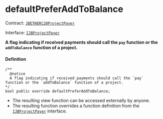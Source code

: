 # defaultPreferAddToBalance

Contract: [`JBETHERC20ProjectPayer`](/v4/deprecated/v2/contracts/or-utilities/jbetherc20projectpayer/README.md)

Interface: [`IJBProjectPayer`](/v4/deprecated/v2/interfaces/ijbprojectpayer.md)

**A flag indicating if received payments should call the `pay` function or the `addToBalance` function of a project.**

#### Definition

```
/**
  @notice
  A flag indicating if received payments should call the `pay` function or the `addToBalance` function of a project.
*/
bool public override defaultPreferAddToBalance;
```

* The resulting view function can be accessed externally by anyone.
* The resulting function overrides a function definition from the [`IJBProjectPayer`](/v4/deprecated/v2/interfaces/ijbprojectpayer.md) interface.
